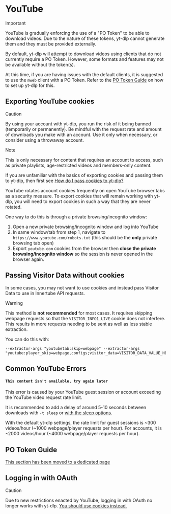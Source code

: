 # YouTube

> [!IMPORTANT]
> YouTube is gradually enforcing the use of a "PO Token" to be able to download videos. Due to the nature of these tokens, yt-dlp cannot generate them and they must be provided externally.
> 
> By default, yt-dlp will attempt to download videos using clients that do not currently require a PO Token. However, some formats and features may not be available without the token(s).
> 
> At this time, if you are having issues with the default clients, it is suggested to use the `mweb` client with a PO Token. Refer to the [PO Token Guide](https://github.com/yt-dlp/yt-dlp/wiki/PO-Token-Guide) on how to set up yt-dlp for this.

## Exporting YouTube cookies

> [!CAUTION]
> By using your account with yt-dlp, you run the risk of it being banned (temporarily or permanently).
> Be mindful with the request rate and amount of downloads you make with an account. Use it only when necessary, or consider using a throwaway account.

> [!NOTE]
> This is only necessary for content that requires an account to access, such as private playlists, age-restricted videos and members-only content.

If you are unfamiliar with the basics of exporting cookies and passing them to yt-dlp, then first see [How do I pass cookies to yt-dlp?](https://github.com/yt-dlp/yt-dlp/wiki/FAQ#how-do-i-pass-cookies-to-yt-dlp)

YouTube rotates account cookies frequently on open YouTube browser tabs as a security measure.
To export cookies that will remain working with yt-dlp, you will need to export cookies in such a way that they are never rotated. 

One way to do this is through a private browsing/incognito window:
1. Open a new private browsing/incognito window and log into YouTube
2. In same window/tab from step 1, navigate to `https://www.youtube.com/robots.txt` (this should be the **only** private browsing tab open)
3. Export `youtube.com` cookies from the browser then **close the private browsing/incognito window** so the session is never opened in the browser again.


## Passing Visitor Data without cookies

In some cases, you may not want to use cookies and instead pass Visitor Data to use in Innertube API requests. 

> [!WARNING]
> This method is **not recommended** for most cases. It requires skipping webpage requests so that the `VISITOR_INFO1_LIVE` cookie does not interfere. This results in more requests needing to be sent as well as less stable extraction.

You can do this with:

    --extractor-args "youtubetab:skip=webpage" --extractor-args "youtube:player_skip=webpage,configs;visitor_data=VISITOR_DATA_VALUE_HERE"

## Common YouTube Errors

#### `This content isn't available, try again later`

This error is caused by your YouTube guest session or account exceeding the YouTube video request rate limit. 

It is recommended to add a delay of around 5-10 seconds between downloads with `-t sleep` or [with the sleep options](https://github.com/yt-dlp/yt-dlp#workarounds).

With the default yt-dlp settings, the rate limit for guest sessions is ~300 videos/hour (~1000 webpage/player requests per hour). For accounts, it is ~2000 videos/hour (~4000 webpage/player requests per hour).


## PO Token Guide

[This section has been moved to a dedicated page](https://github.com/yt-dlp/yt-dlp/wiki/PO-Token-Guide)

## Logging in with OAuth

> [!CAUTION]
> Due to new restrictions enacted by YouTube, logging in with OAuth no longer works with yt-dlp. [You should use cookies instead.](#exporting-youtube-cookies)
